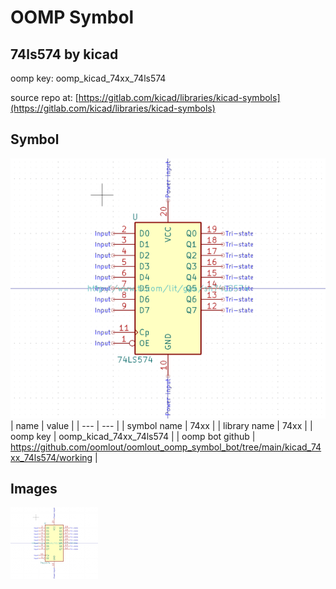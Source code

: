 # OOMP Symbol  
## 74ls574  by kicad  
  
oomp key: oomp_kicad_74xx_74ls574  
  
source repo at: [https://gitlab.com/kicad/libraries/kicad-symbols](https://gitlab.com/kicad/libraries/kicad-symbols)  
## Symbol  
  
[![working.png](working_600.png)](working.png)  
| name | value | 
| --- | --- | 
| symbol name | 74xx | 
| library name | 74xx | 
| oomp key | oomp_kicad_74xx_74ls574 | 
| oomp bot github | https://github.com/oomlout/oomlout_oomp_symbol_bot/tree/main/kicad_74xx_74ls574/working | 
## Images  
  
[![working.png](working_140.png)](working.png)  

